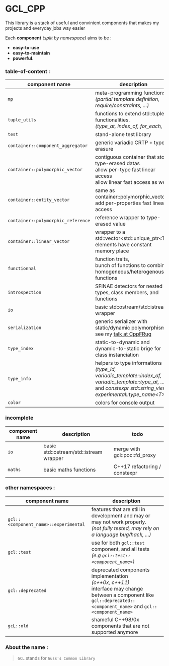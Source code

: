 # GCL_CPP

This library is a stack of useful and convinient components that makes my projects and everyday jobs way easier

Each **component** *(split by namespace)* aims to be :
- **easy-to-use**
- **easy-to-maintain**
- **powerful**.

### table-of-content :
| **component** name                 | description                                                                                |
|------------------------------------|--------------------------------------------------------------------------------------------|
| `mp`                               | meta-programming functions *(partial template definition, require/constraints, ...)*       |
| `tuple_utils`                      | functions to extend std::tuple functionalities.<br>*(type_at, index_of, for_each, ...)*    |
| `test`                             | stand-alone test library                                                                   |
| `container::component_aggregator`  | generic variadic CRTP + type-erasure                                                       |
| `container::polymorphic_vector`    | contiguous container that store type-erased datas<br>allow per-type fast linear access<br>allow linear fast access as well     |
| `container::entity_vector`         | same as container::polymorphic_vector<br>add per-properties fast linear access             |
| `container::polymorphic_reference` | reference wrapper to type-erased value                                                     |
| `container::linear_vector`         | wrapper to a std::vector<std::unique_ptr\<T\>><br>elements have constant memory place      |
| `functionnal`                      | function traits,<br>bunch of functions to combine homogeneous/heterogenous functions       |
| `introspection`                    | SFINAE detectors for nested types, class members, and functions                            |
| `io`                               | basic std::ostream/std::istream wrapper                                                    |
| `serialization`                    | generic serializer with static/dynamic polymorphism<br>see my [talk at CppFRug](https://github.com/cpp-frug/paris/tree/master/events/2017-01-19_n14/Serial)              |
| `type_index`                       | static-to-dynamic and dynamic-to-static brige for class instanciation                      |
| `type_info`                        | helpers to type informations<br>*(type_id, variadic_template::index_of, variadic_template::type_at, ... )*<br>and *constexpr std::string_view experimental::type_name\<T\>* |
| `color`                            | colors for console output                                                                  |

### incomplete
| **component** name               | description                              |                   todo                          |
|----------------------------------|------------------------------------------|-------------------------------------------------|
| `io`                             | basic std::ostream/std::istream wrapper  |  merge with gcl\:\:poc\:\:fd_proxy              |
| `maths`                          | basic maths functions                    |  C++17 refactoring / constexpr                  |

### other namespaces :
| **component** name                 | description                                                                                |
|------------------------------------|--------------------------------------------------------------------------------------------|
| `gcl::<component_name>::experimental` | features that are still in development and may or may not work properly.<br>*(not fully tested, may rely on a language bug/hack, ...)* |
| `gcl::test`                        | use for both `gcl::test` component, and all tests<br>*(e.g `gcl::test::<component_name>`)* |
| `gcl::deprecated`                  | deprecated components implementation<br>*(c++0x, c++11)*<br>interface may change between a component like `gcl::deprecated::<component_name>` and `gcl::<component_name>` |
| `gcL::old`                         | shameful C++98/0x components that are not supported anymore                                 |

### About the name :
> `GCL` stands for `Guss's Common Library`
